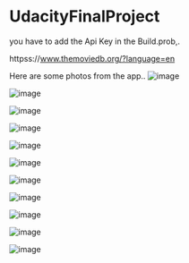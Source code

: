 # UdacityFinalProject
you have to add the Api Key in the Build.prob,.

httpss://www.themoviedb.org/?language=en

Here are some photos from the app..
![image](https://www.github.com/Ahmed-Ayman/UdacityFinalProject/blob/master/images/photo_2017-06-10_01-19-10.jpg?raw=true)

![image](https://www.github.com/Ahmed-Ayman/UdacityFinalProject/blob/master/images/photo_2017-06-10_01-19-13.jpg?raw=true)

![image](https://www.github.com/Ahmed-Ayman/UdacityFinalProject/blob/master/images/photo_2017-06-10_01-23-44.jpg?raw=true)

![image](https://www.github.com/Ahmed-Ayman/UdacityFinalProject/blob/master/images/photo_2017-06-10_01-23-45.jpg?raw=true)

![image](https://www.github.com/Ahmed-Ayman/UdacityFinalProject/blob/master/images/photo_2017-06-10_01-23-48.jpg?raw=true)

![image](https://www.github.com/Ahmed-Ayman/UdacityFinalProject/blob/master/images/photo_2017-06-10_01-23-50.jpg?raw=true)

![image](https://www.github.com/Ahmed-Ayman/UdacityFinalProject/blob/master/images/photo_2017-06-10_01-23-51.jpg?raw=true)

![image](https://www.github.com/Ahmed-Ayman/UdacityFinalProject/blob/master/images/photo_2017-06-10_01-25-28.jpg?raw=true)


![image](https://www.github.com/Ahmed-Ayman/UdacityFinalProject/blob/master/images/photo_2017-06-10_01-25-320.jpg?raw=true)

![image](https://www.github.com/Ahmed-Ayman/UdacityFinalProject/blob/master/images/photo_2017-06-10_01-25-33.jpg?raw=true)

  ![image](https://www.github.com/Ahmed-Ayman/UdacityFinalProject/blob/master/images/photo_2017-06-10_01-25-360.jpg?raw=true)

